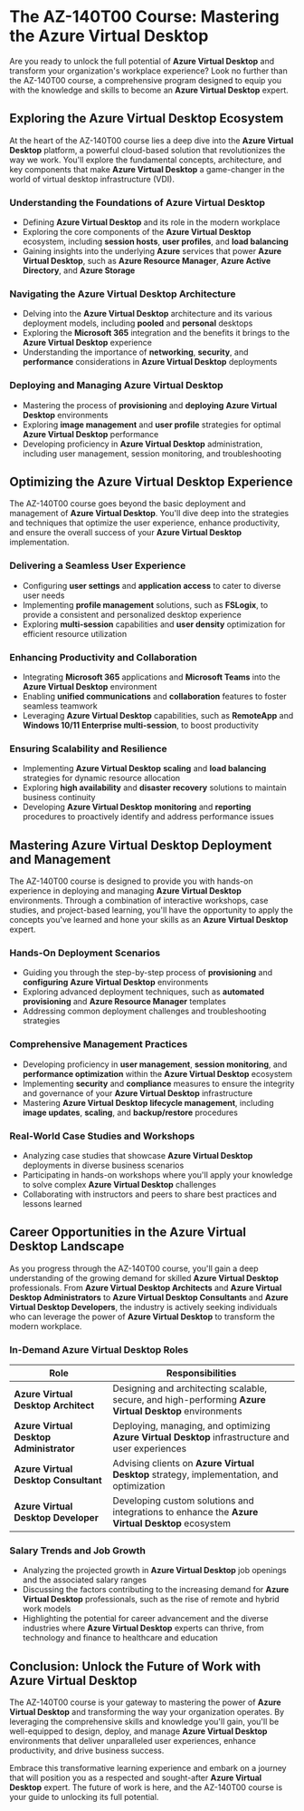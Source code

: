 # The AZ-140T00 Course: Mastering the Azure Virtual Desktop

Are you ready to unlock the full potential of **Azure Virtual Desktop** and transform your organization's workplace experience? Look no further than the AZ-140T00 course, a comprehensive program designed to equip you with the knowledge and skills to become an **Azure Virtual Desktop** expert.

## Exploring the Azure Virtual Desktop Ecosystem

At the heart of the AZ-140T00 course lies a deep dive into the **Azure Virtual Desktop** platform, a powerful cloud-based solution that revolutionizes the way we work. You'll explore the fundamental concepts, architecture, and key components that make **Azure Virtual Desktop** a game-changer in the world of virtual desktop infrastructure (VDI).

### Understanding the Foundations of Azure Virtual Desktop

- Defining **Azure Virtual Desktop** and its role in the modern workplace
- Exploring the core components of the **Azure Virtual Desktop** ecosystem, including **session hosts**, **user profiles**, and **load balancing**
- Gaining insights into the underlying **Azure** services that power **Azure Virtual Desktop**, such as **Azure Resource Manager**, **Azure Active Directory**, and **Azure Storage**

### Navigating the Azure Virtual Desktop Architecture

- Delving into the **Azure Virtual Desktop** architecture and its various deployment models, including **pooled** and **personal** desktops
- Exploring the **Microsoft 365** integration and the benefits it brings to the **Azure Virtual Desktop** experience
- Understanding the importance of **networking**, **security**, and **performance** considerations in **Azure Virtual Desktop** deployments

### Deploying and Managing Azure Virtual Desktop

- Mastering the process of **provisioning** and **deploying** **Azure Virtual Desktop** environments
- Exploring **image management** and **user profile** strategies for optimal **Azure Virtual Desktop** performance
- Developing proficiency in **Azure Virtual Desktop** administration, including user management, session monitoring, and troubleshooting

## Optimizing the Azure Virtual Desktop Experience

The AZ-140T00 course goes beyond the basic deployment and management of **Azure Virtual Desktop**. You'll dive deep into the strategies and techniques that optimize the user experience, enhance productivity, and ensure the overall success of your **Azure Virtual Desktop** implementation.

### Delivering a Seamless User Experience

- Configuring **user settings** and **application access** to cater to diverse user needs
- Implementing **profile management** solutions, such as **FSLogix**, to provide a consistent and personalized desktop experience
- Exploring **multi-session** capabilities and **user density** optimization for efficient resource utilization

### Enhancing Productivity and Collaboration

- Integrating **Microsoft 365** applications and **Microsoft Teams** into the **Azure Virtual Desktop** environment
- Enabling **unified communications** and **collaboration** features to foster seamless teamwork
- Leveraging **Azure Virtual Desktop** capabilities, such as **RemoteApp** and **Windows 10/11 Enterprise multi-session**, to boost productivity

### Ensuring Scalability and Resilience

- Implementing **Azure Virtual Desktop** **scaling** and **load balancing** strategies for dynamic resource allocation
- Exploring **high availability** and **disaster recovery** solutions to maintain business continuity
- Developing **Azure Virtual Desktop** **monitoring** and **reporting** procedures to proactively identify and address performance issues

## Mastering Azure Virtual Desktop Deployment and Management

The AZ-140T00 course is designed to provide you with hands-on experience in deploying and managing **Azure Virtual Desktop** environments. Through a combination of interactive workshops, case studies, and project-based learning, you'll have the opportunity to apply the concepts you've learned and hone your skills as an **Azure Virtual Desktop** expert.

### Hands-On Deployment Scenarios

- Guiding you through the step-by-step process of **provisioning** and **configuring** **Azure Virtual Desktop** environments
- Exploring advanced deployment techniques, such as **automated provisioning** and **Azure Resource Manager** templates
- Addressing common deployment challenges and troubleshooting strategies

### Comprehensive Management Practices

- Developing proficiency in **user management**, **session monitoring**, and **performance optimization** within the **Azure Virtual Desktop** ecosystem
- Implementing **security** and **compliance** measures to ensure the integrity and governance of your **Azure Virtual Desktop** infrastructure
- Mastering **Azure Virtual Desktop** **lifecycle management**, including **image updates**, **scaling**, and **backup/restore** procedures

### Real-World Case Studies and Workshops

- Analyzing case studies that showcase **Azure Virtual Desktop** deployments in diverse business scenarios
- Participating in hands-on workshops where you'll apply your knowledge to solve complex **Azure Virtual Desktop** challenges
- Collaborating with instructors and peers to share best practices and lessons learned

## Career Opportunities in the Azure Virtual Desktop Landscape

As you progress through the AZ-140T00 course, you'll gain a deep understanding of the growing demand for skilled **Azure Virtual Desktop** professionals. From **Azure Virtual Desktop Architects** and **Azure Virtual Desktop Administrators** to **Azure Virtual Desktop Consultants** and **Azure Virtual Desktop Developers**, the industry is actively seeking individuals who can leverage the power of **Azure Virtual Desktop** to transform the modern workplace.

### In-Demand Azure Virtual Desktop Roles

| Role | Responsibilities |
| --- | --- |
| **Azure Virtual Desktop Architect** | Designing and architecting scalable, secure, and high-performing **Azure Virtual Desktop** environments |
| **Azure Virtual Desktop Administrator** | Deploying, managing, and optimizing **Azure Virtual Desktop** infrastructure and user experiences |
| **Azure Virtual Desktop Consultant** | Advising clients on **Azure Virtual Desktop** strategy, implementation, and optimization |
| **Azure Virtual Desktop Developer** | Developing custom solutions and integrations to enhance the **Azure Virtual Desktop** ecosystem |

### Salary Trends and Job Growth

- Analyzing the projected growth in **Azure Virtual Desktop** job openings and the associated salary ranges
- Discussing the factors contributing to the increasing demand for **Azure Virtual Desktop** professionals, such as the rise of remote and hybrid work models
- Highlighting the potential for career advancement and the diverse industries where **Azure Virtual Desktop** experts can thrive, from technology and finance to healthcare and education

## Conclusion: Unlock the Future of Work with Azure Virtual Desktop

The AZ-140T00 course is your gateway to mastering the power of **Azure Virtual Desktop** and transforming the way your organization operates. By leveraging the comprehensive skills and knowledge you'll gain, you'll be well-equipped to design, deploy, and manage **Azure Virtual Desktop** environments that deliver unparalleled user experiences, enhance productivity, and drive business success.

Embrace this transformative learning experience and embark on a journey that will position you as a respected and sought-after **Azure Virtual Desktop** expert. The future of work is here, and the AZ-140T00 course is your guide to unlocking its full potential.
